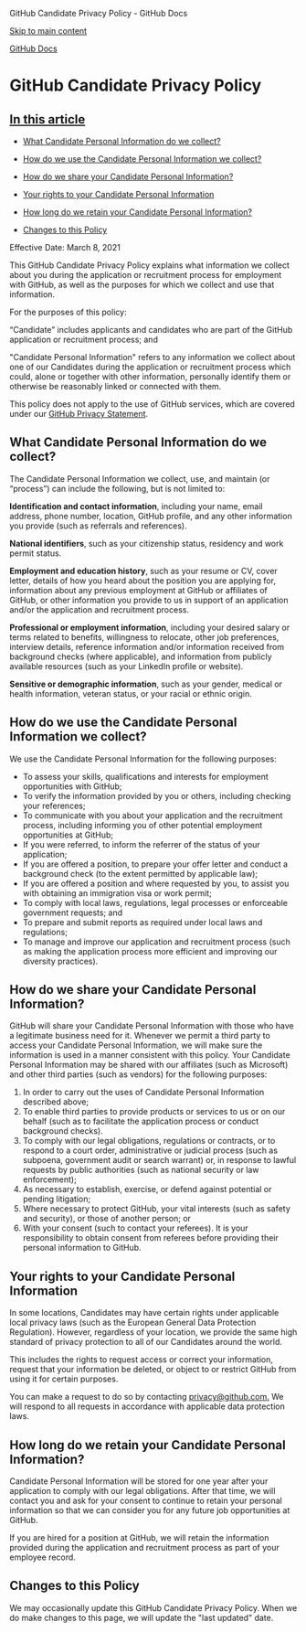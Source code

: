 GitHub Candidate Privacy Policy - GitHub Docs

[Skip to main content](#main-content)

[](/en)[GitHub Docs](/en)

GitHub Candidate Privacy Policy
==========

[In this article](/github/site-policy/github-candidate-privacy-policy#in-this-article)
----------

* [What Candidate Personal Information do we collect?](#what-candidate-personal-information-do-we-collect)

* [How do we use the Candidate Personal Information we collect?](#how-do-we-use-the-candidate-personal-information-we-collect)

* [How do we share your Candidate Personal Information?](#how-do-we-share-your-candidate-personal-information)

* [Your rights to your Candidate Personal Information](#your-rights-to-your-candidate-personal-information)

* [How long do we retain your Candidate Personal Information?](#how-long-do-we-retain-your-candidate-personal-information)

* [Changes to this Policy](#changes-to-this-policy)

Effective Date: March 8, 2021

This GitHub Candidate Privacy Policy explains what information we collect about you during the application or recruitment process for employment with GitHub, as well as the purposes for which we collect and use that information.

For the purposes of this policy:

“Candidate” includes applicants and candidates who are part of the GitHub application or recruitment process; and

"Candidate Personal Information" refers to any information we collect about one of our Candidates during the application or recruitment process which could, alone or together with other information, personally identify them or otherwise be reasonably linked or connected with them.

This policy does not apply to the use of GitHub services, which are covered under our [GitHub Privacy Statement](/en/github/site-policy/github-privacy-statement).

[](#what-candidate-personal-information-do-we-collect)What Candidate Personal Information do we collect?
----------

The Candidate Personal Information we collect, use, and maintain (or “process”) can include the following, but is not limited to:

**Identification and contact information**, including your name, email address, phone number, location, GitHub profile, and any other information you provide (such as referrals and references).

**National identifiers**, such as your citizenship status, residency and work permit status.

**Employment and education history**, such as your resume or CV, cover letter, details of how you heard about the position you are applying for, information about any previous employment at GitHub or affiliates of GitHub, or other information you provide to us in support of an application and/or the application and recruitment process.

**Professional or employment information**, including your desired salary or terms related to benefits, willingness to relocate, other job preferences, interview details, reference information and/or information received from background checks (where applicable), and information from publicly available resources (such as your LinkedIn profile or website).

**Sensitive or demographic information**, such as your gender, medical or health information, veteran status, or your racial or ethnic origin.

[](#how-do-we-use-the-candidate-personal-information-we-collect)How do we use the Candidate Personal Information we collect?
----------

We use the Candidate Personal Information for the following purposes:

* To assess your skills, qualifications and interests for employment opportunities with GitHub;
* To verify the information provided by you or others, including checking your references;
* To communicate with you about your application and the recruitment process, including informing you of other potential employment opportunities at GitHub;
* If you were referred, to inform the referrer of the status of your application;
* If you are offered a position, to prepare your offer letter and conduct a background check (to the extent permitted by applicable law);
* If you are offered a position and where requested by you, to assist you with obtaining an immigration visa or work permit;
* To comply with local laws, regulations, legal processes or enforceable government requests; and
* To prepare and submit reports as required under local laws and regulations;
* To manage and improve our application and recruitment process (such as making the application process more efficient and improving our diversity practices).

[](#how-do-we-share-your-candidate-personal-information)How do we share your Candidate Personal Information?
----------

GitHub will share your Candidate Personal Information with those who have a legitimate business need for it. Whenever we permit a third party to access your Candidate Personal Information, we will make sure the information is used in a manner consistent with this policy. Your Candidate Personal Information may be shared with our affiliates (such as Microsoft) and other third parties (such as vendors) for the following purposes:

1. In order to carry out the uses of Candidate Personal Information described above;
2. To enable third parties to provide products or services to us or on our behalf (such as to facilitate the application process or conduct background checks).
3. To comply with our legal obligations, regulations or contracts, or to respond to a court order, administrative or judicial process (such as subpoena, government audit or search warrant) or, in response to lawful requests by public authorities (such as national security or law enforcement);
4. As necessary to establish, exercise, or defend against potential or pending litigation;
5. Where necessary to protect GitHub, your vital interests (such as safety and security), or those of another person; or
6. With your consent (such to contact your referees). It is your responsibility to obtain consent from referees before providing their personal information to GitHub.

[](#your-rights-to-your-candidate-personal-information)Your rights to your Candidate Personal Information
----------

In some locations, Candidates may have certain rights under applicable local privacy laws (such as the European General Data Protection Regulation). However, regardless of your location, we provide the same high standard of privacy protection to all of our Candidates around the world.

This includes the rights to request access or correct your information, request that your information be deleted, or object to or restrict GitHub from using it for certain purposes.

You can make a request to do so by contacting [privacy@github.com.](mailto:privacy@github.com.) We will respond to all requests in accordance with applicable data protection laws.

[](#how-long-do-we-retain-your-candidate-personal-information)How long do we retain your Candidate Personal Information?
----------

Candidate Personal Information will be stored for one year after your application to comply with our legal obligations. After that time, we will contact you and ask for your consent to continue to retain your personal information so that we can consider you for any future job opportunities at GitHub.

If you are hired for a position at GitHub, we will retain the information provided during the application and recruitment process as part of your employee record.

[](#changes-to-this-policy)Changes to this Policy
----------

We may occasionally update this GitHub Candidate Privacy Policy. When we do make changes to this page, we will update the "last updated" date.
